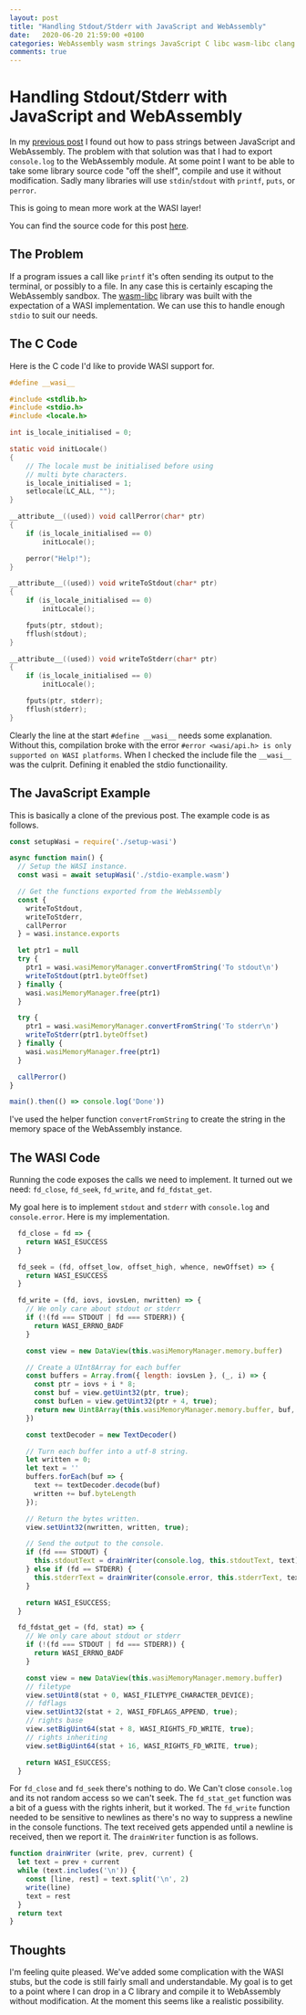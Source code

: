 ```yaml
---
layout: post
title: "Handling Stdout/Stderr with JavaScript and WebAssembly"
date:   2020-06-20 21:59:00 +0100
categories: WebAssembly wasm strings JavaScript C libc wasm-libc clang
comments: true
---
```


# Handling Stdout/Stderr with JavaScript and WebAssembly

In my
[previous post](https://rob-blackbourn.github.io/blog/webassembly/wasm/strings/javascript/c/libc/wasm-libc/clang/2020/06/20/wasm-string-passing.html)
I found out how to pass strings between JavaScript and WebAssembly. The problem
with that solution was that I had to export `console.log` to the WebAssembly
module. At some point I want to be able to take some library source code "off
the shelf", compile and use it without modification.
Sadly many libraries will use `stdin`/`stdout`
with `printf`, `puts`, or `perror`.

This is going to mean more work at the WASI layer!

You can find the source code for this post
[here](https://github.com/rob-blackbourn/example-wasm-stdout-stderr).

## The Problem

If a program issues a call like `printf` it's often sending its output to the
terminal, or possibly to a file. In any case this is certainly escaping the
WebAssembly sandbox. The
[wasm-libc](https://github.com/WebAssembly/wasi-libc)
library was built with the expectation of a WASI implementation. We can use this
to handle enough `stdio` to suit our needs.

## The C Code

Here is the C code I'd like to provide WASI support for.

```c
#define __wasi__

#include <stdlib.h>
#include <stdio.h>
#include <locale.h>

int is_locale_initialised = 0;

static void initLocale()
{
    // The locale must be initialised before using
    // multi byte characters.
    is_locale_initialised = 1;
    setlocale(LC_ALL, "");
}

__attribute__((used)) void callPerror(char* ptr)
{
    if (is_locale_initialised == 0)
        initLocale();

    perror("Help!");
}

__attribute__((used)) void writeToStdout(char* ptr)
{
    if (is_locale_initialised == 0)
        initLocale();

    fputs(ptr, stdout);
    fflush(stdout);
}

__attribute__((used)) void writeToStderr(char* ptr)
{
    if (is_locale_initialised == 0)
        initLocale();

    fputs(ptr, stderr);
    fflush(stderr);
}
```

Clearly the line at the start `#define __wasi__` needs some explanation. Without
this, compilation broke with the error
`#error <wasi/api.h> is only supported on WASI platforms`. When I checked the
include file the `__wasi__` was the culprit. Defining it enabled the
stdio functionaility.

## The JavaScript Example

This is basically a clone of the previous post. The example code is as follows.

```javascript
const setupWasi = require('./setup-wasi')

async function main() {
  // Setup the WASI instance.
  const wasi = await setupWasi('./stdio-example.wasm')

  // Get the functions exported from the WebAssembly
  const {
    writeToStdout,
    writeToStderr,
    callPerror
  } = wasi.instance.exports

  let ptr1 = null
  try {
    ptr1 = wasi.wasiMemoryManager.convertFromString('To stdout\n')
    writeToStdout(ptr1.byteOffset)
  } finally {
    wasi.wasiMemoryManager.free(ptr1)
  }

  try {
    ptr1 = wasi.wasiMemoryManager.convertFromString('To stderr\n')
    writeToStderr(ptr1.byteOffset)
  } finally {
    wasi.wasiMemoryManager.free(ptr1)
  }

  callPerror()
}

main().then(() => console.log('Done'))
```

I've used the helper function `convertFromString` to create the string in the
memory space of the WebAssembly instance.

## The WASI Code

Running the code exposes the calls we need to implement. It turned out we need:
`fd_close`, `fd_seek`, `fd_write`, and `fd_fdstat_get`.

My goal here is to implement `stdout` and `stderr` with `console.log` and
`console.error`. Here is my implementation.

```javascript
  fd_close = fd => {
    return WASI_ESUCCESS
  }

  fd_seek = (fd, offset_low, offset_high, whence, newOffset) => {
    return WASI_ESUCCESS
  }

  fd_write = (fd, iovs, iovsLen, nwritten) => {
    // We only care about stdout or stderr
    if (!(fd === STDOUT | fd === STDERR)) {
      return WASI_ERRNO_BADF
    }

    const view = new DataView(this.wasiMemoryManager.memory.buffer)

    // Create a UInt8Array for each buffer
    const buffers = Array.from({ length: iovsLen }, (_, i) => {
      const ptr = iovs + i * 8;
      const buf = view.getUint32(ptr, true);
      const bufLen = view.getUint32(ptr + 4, true);
      return new Uint8Array(this.wasiMemoryManager.memory.buffer, buf, bufLen);
    })

    const textDecoder = new TextDecoder()

    // Turn each buffer into a utf-8 string.
    let written = 0;
    let text = ''
    buffers.forEach(buf => {
      text += textDecoder.decode(buf)
      written += buf.byteLength
    });

    // Return the bytes written.
    view.setUint32(nwritten, written, true);

    // Send the output to the console.
    if (fd === STDOUT) {
      this.stdoutText = drainWriter(console.log, this.stdoutText, text)
    } else if (fd == STDERR) {
      this.stderrText = drainWriter(console.error, this.stderrText, text)
    }

    return WASI_ESUCCESS;
  }

  fd_fdstat_get = (fd, stat) => {
    // We only care about stdout or stderr
    if (!(fd === STDOUT | fd === STDERR)) {
      return WASI_ERRNO_BADF
    }

    const view = new DataView(this.wasiMemoryManager.memory.buffer)
    // filetype
    view.setUint8(stat + 0, WASI_FILETYPE_CHARACTER_DEVICE);
    // fdflags
    view.setUint32(stat + 2, WASI_FDFLAGS_APPEND, true);
    // rights base
    view.setBigUint64(stat + 8, WASI_RIGHTS_FD_WRITE, true);
    // rights inheriting
    view.setBigUint64(stat + 16, WASI_RIGHTS_FD_WRITE, true);        

    return WASI_ESUCCESS;
  }
```

For `fd_close` and `fd_seek` there's nothing to do. We Can't close `console.log`
and its not random access so we can't seek.
The `fd_stat_get` function was a bit of a guess with
the rights inherit, but it worked. The `fd_write` function needed to be sensitive to newlines as there's no way to suppress a newline in
the console functions. The text received gets appended until a newline is received, then we report it. The
`drainWriter` function is as follows.

```javascript
function drainWriter (write, prev, current) {
  let text = prev + current
  while (text.includes('\n')) {
    const [line, rest] = text.split('\n', 2)
    write(line)
    text = rest
  }
  return text
}
```

## Thoughts

I'm feeling quite pleased. We've added some complication with the WASI
stubs, but the code is still fairly small and understandable. My goal
is to get to a point where I can drop in a C library and compile it to
WebAssembly without modification. At the moment this seems like a
realistic possibility.
